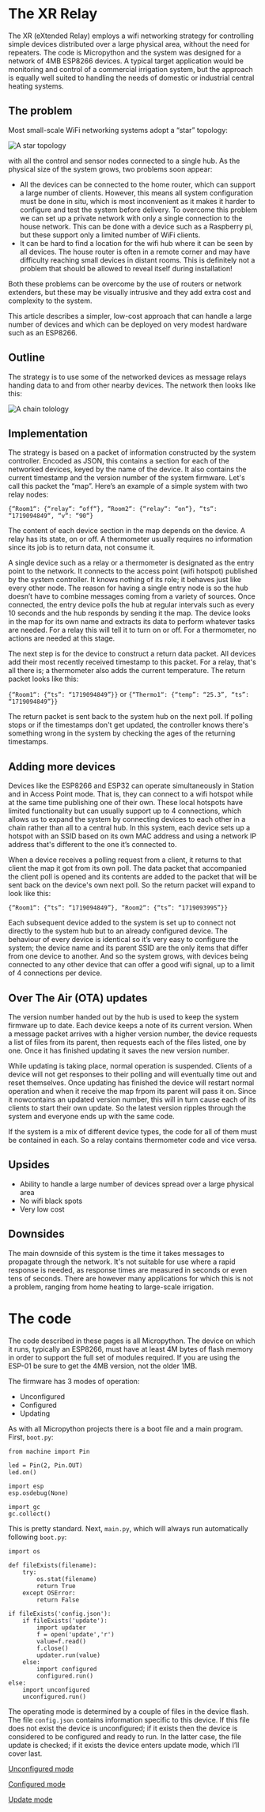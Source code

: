 # The XR Relay
The XR (eXtended Relay) employs a wifi networking strategy for controlling simple devices distributed over a large physical area, without the need for repeaters. The code is Micropython and the system was designed for a network of 4MB ESP8266 devices. A typical target application would be monitoring and control of a commercial irrigation system, but the approach is equally well suited to handling the needs of domestic or industrial central heating systems.
## The problem
Most small-scale WiFi networking systems adopt a “star” topology:

![A star topology](star.png "Star")

with all the control and sensor nodes connected to a single hub. As the physical size of the system grows, two problems soon appear:

 - All the devices can be connected to the home router, which can support a large number of clients. However, this means all system configuration must be done in situ, which is most inconvenient as it makes it harder to configure and test the system before delivery. To overcome this problem we can set up a private network with only a single connection to the house network. This can be done with a device such as a Raspberry pi, but these support only a limited number of WiFi clients.
 - It can be hard to find a location for the wifi hub where it can be seen by all devices. The house router is often in a remote corner and may have difficulty reaching small devices in distant rooms. This is definitely not a problem that should be allowed to reveal itself during installation!

Both these problems can be overcome by the use of routers or network extenders, but these may be visually intrusive and they add extra cost and complexity to the system.

This article describes a simpler, low-cost approach that can handle a large number of devices and which can be deployed on very modest hardware such as an ESP8266.
## Outline
The strategy is to use some of the networked devices as message relays handing data to and from other nearby devices. The network then looks like this:

![A chain tolology](chain.png "Chain")

## Implementation
The strategy is based on a packet of information constructed by the system controller. Encoded as JSON, this contains a section for each of the networked devices, keyed by the name of the device. It also contains the current timestamp and the version number of the system firmware. Let's call this packet the “map”. Here’s an example of a simple system with two relay nodes:

`{“Room1“: {“relay“: “off“}, “Room2“: {“relay“: “on“}, “ts“: “1719094849“, “v“: “90“}`

The content of each device section in the map depends on the device. A relay has its state, on or off. A thermometer usually requires no information since its job is to return data, not consume it.

A single device such as a relay or a thermometer is designated as the entry point to the network. It connects to the access point (wifi hotspot) published by the system controller. It knows nothing of its role; it behaves just like every other node. The reason for having a single entry node is so the hub doesn’t have to combine messages coming from a variety of sources. Once connected, the entry device polls the hub at regular intervals such as every 10 seconds and the hub responds by sending it the map. The device looks in the map for its own name and extracts its data to perform whatever tasks are needed. For a relay this will tell it to turn on or off. For a thermometer, no actions are needed at this stage.

The next step is for the device to construct a return data packet. All devices add their most recently received timestamp to this packet. For a relay, that's all there is; a thermometer also adds the current temperature. The return packet looks like this:

`{“Room1“: {“ts”: “1719094849”}}`
or
`{“Thermo1“: {“temp”: “25.3”, “ts”: “1719094849”}}`

The return packet is sent back to the system hub on the next poll. If polling stops or if the timestamps don't get updated, the controller knows there's something wrong in the system by checking the ages of the returning timestamps.
## Adding more devices
Devices like the ESP8266 and ESP32 can operate simultaneously in Station and in Access Point mode. That is, they can connect to a wifi hotspot while at the same time publishing one of their own. These local hotspots have limited functionality but can usually support up to 4 connections, which allows us to expand the system by connecting devices to each other in a chain rather than all to a central hub. In this system, each device sets up a hotspot with an SSID based on its own MAC address and using a network IP address that's different to the one it’s connected to.

When a device receives a polling request from a client, it returns to that client the map it got from its own poll. The data packet that accompanied the client poll is opened and its contents are added to the packet that will be sent back on the device's own next poll. So the return packet will expand to look like this:

`{“Room1“: {“ts”: “1719094849”}, “Room2“: {“ts”: “1719093995”}}`

Each subsequent device added to the system is set up to connect not directly to the system hub but to an already configured device. The behaviour of every device is identical so it’s very easy to configure the system; the device name and its parent SSID are the only items that differ from one device to another. And so the system grows, with devices being connected to any other device that can offer a good wifi signal, up to a limit of 4 connections per device.
## Over The Air (OTA) updates
The version number handed out by the hub is used to keep the system firmware up to date. Each device keeps a note of its current version. When a message packet arrives with a higher version number, the device requests a list of files from its parent, then requests each of the files listed, one by one. Once it has finished updating it saves the new version number.

While updating is taking place, normal operation is suspended. Clients of a device will not get responses to their polling and will eventually time out and reset themselves. Once updating has finished the device will restart normal operation and when it receive the map frpom its parent will pass it on. Since it nowcontains an updated version number, this will in turn cause each of its clients to start their own update. So the latest version ripples through the system and everyone ends up with the same code.

If the system is a mix of different device types, the code for all of them must be contained in each. So a relay contains thermometer code and vice versa.
## Upsides
 - Ability to handle a large number of devices spread over a large physical area
 - No wifi black spots
 - Very low cost
## Downsides
The main downside of this system is the time it takes messages to propagate through the network. It's not suitable for use where a rapid response is needed, as response times are measured in seconds or even tens of seconds. There are however many applications for which this is not a problem, ranging from home heating to large-scale irrigation.
# The code
The code described in these pages is all Micropython. The device on which it runs, typically an ESP8266, must have at least 4M bytes of flash memory in order to support the full set of modules required. If you are using the ESP-01 be sure to get the 4MB version, not the older 1MB.

The firmware has 3 modes of operation:

 - Unconfigured
 - Configured
 - Updating

As with all Micropython projects there is a boot file and a main program. First, `boot.py`:
```
from machine import Pin

led = Pin(2, Pin.OUT)
led.on()

import esp
esp.osdebug(None)

import gc
gc.collect()
```
This is pretty standard. Next, `main.py`, which will always run automatically following `boot.py`:
```
import os

def fileExists(filename):
    try:
        os.stat(filename)
        return True
    except OSError:
        return False

if fileExists('config.json'):
    if fileExists('update'):
        import updater
        f = open('update','r')
        value=f.read()
        f.close()
        updater.run(value)
    else:
        import configured
        configured.run()
else:
    import unconfigured
    unconfigured.run()
```
The operating mode is determined by a couple of files in the device flash. The file `config.json` contains information specific to this device. If this file does not exist the device is unconfigured; if it exists then the device is considered to be configured and ready to run. In the latter case, the file update is checked; if it exists the device enters update mode, which I’ll cover last.

[Unconfigured mode](unconfigured.md)

[Configured mode](configured.md)

[Update mode](update.md)

